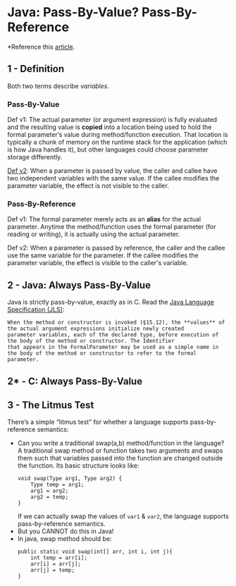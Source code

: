 # Java: Pass-By-Value? Pass-By-Reference
*Reference this [article](https://www.javadude.com/articles/passbyvalue.htm).

## 1 - Definition
Both two terms describe _variables_.
### Pass-By-Value
Def v1: 
The actual parameter (or argument expression) is fully evaluated and the resulting value is **copied** into a location being
used to hold the formal parameter’s value during method/function execution. That location is typically a chunk of memory 
on the runtime stack for the application (which is how Java handles it), but other languages could choose parameter storage differently.

[Def v2](https://stackoverflow.com/questions/373419/whats-the-difference-between-passing-by-reference-vs-passing-by-value/430958#430958): 
When a parameter is passed by value, the caller and callee have two independent variables with the same value. If the callee 
modifies the parameter variable, the effect is not visible to the caller.

### Pass-By-Reference
Def v1: The formal parameter merely acts as an **alias** for the actual parameter. Anytime the method/function uses the formal 
parameter (for reading or writing), it is actually using the actual parameter.

Def v2: When a parameter is passed by reference, the caller and the callee use the same variable for the parameter. If the callee
modifies the parameter variable, the effect is visible to the caller's variable.

## 2 - Java: Always Pass-By-Value
Java is strictly pass-by-value, exactly as in C. Read the [Java Language Specification (JLS)](https://docs.oracle.com/javase/specs/jls/se11/html/jls-8.html#jls-8.4.1):

    When the method or constructor is invoked (§15.12), the **values** of the actual argument expressions initialize newly created 
    parameter variables, each of the declared type, before execution of the body of the method or constructor. The Identifier 
    that appears in the FormalParameter may be used as a simple name in the body of the method or constructor to refer to the formal parameter.

## 2* - C: Always Pass-By-Value


## 3 - The Litmus Test

There’s a simple “litmus test” for whether a language supports pass-by-reference semantics:
- Can you write a traditional swap(a,b) method/function in the language?
  A traditional swap method or function takes two arguments and swaps them such that variables passed into the function 
are changed outside the function. Its basic structure looks like:
    ```
    void swap(Type arg1, Type arg2) {
        Type temp = arg1;
        arg1 = arg2;
        arg2 = temp;
    }
    ```
    If we can actually swap the values of `var1` & `var2`, the language supports pass-by-reference semantics.
- But you CANNOT do this in Java!
- In java, swap method should be:
    ```
    public static void swap(int[] arr, int i, int j){
        int temp = arr[i];
        arr[i] = arr[j];
        arr[j] = temp;
    }
    ```
